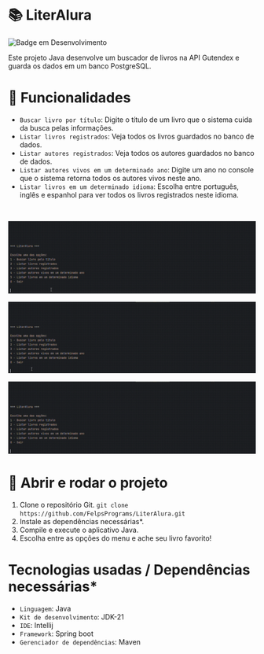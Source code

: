 # 📚 LiterAlura


![Badge em Desenvolvimento](http://img.shields.io/static/v1?label=STATUS&message=TERMINADO&color=GREEN&style=for-the-badge)

Este projeto Java desenvolve um buscador de livros na API Gutendex e guarda os dados em um banco PostgreSQL.

# :bookmark: Funcionalidades

- `Buscar livro por título`: Digite o título de um livro que o sistema cuida da busca pelas informações.
- `Listar livros registrados`: Veja todos os livros guardados no banco de dados.
- `Listar autores registrados`: Veja todos os autores guardados no banco de dados.
- `Listar autores vivos em um determinado ano`: Digite um ano no console que o sistema retorna todos os autores vivos neste ano.
- `Listar livros em um determinado idioma`: Escolha entre português, inglês e espanhol para ver todos os livros registrados neste idioma.
<br>

![func_gif](https://github.com/FelpsPrograms/LiterAlura/blob/main/funcionalidade1_gravacao.gif)
<br>

![func_gif](https://github.com/FelpsPrograms/LiterAlura/blob/main/funcionalidade2_gravacao.gif)
<br>

![func_gif](https://github.com/FelpsPrograms/LiterAlura/blob/main/funcionalidade3_gravacao.gif)
<br>

# 📁 Abrir e rodar o projeto

1. Clone o repositório Git. `git clone https://github.com/FelpsPrograms/LiterAlura.git`
2. Instale as dependências necessárias*.
3. Compile e execute o aplicativo Java.
4. Escolha entre as opções do menu e ache seu livro favorito!

# Tecnologias usadas / Dependências necessárias*

- `Linguagem`: Java
- `Kit de desenvolvimento`: JDK-21
- `IDE`: Intellij
- `Framework`: Spring boot
- `Gerenciador de dependências`: Maven
